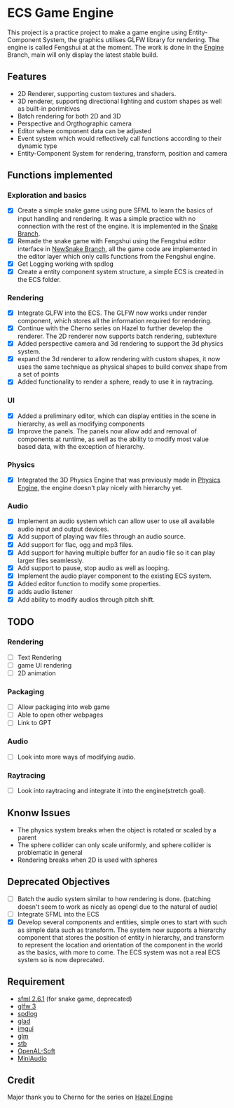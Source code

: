 # ECS Game Engine

This project is a practice project to make a game engine using Entity-Component System, the graphics utilises GLFW library for rendering. The engine is called Fengshui at at the moment. The work is done in the [Engine](https://github.com/Copper76/GameEngine/tree/Engine) Branch, main will only display the latest stable build.

## Features
- 2D Renderer, supporting custom textures and shaders.
- 3D renderer, supporting directional lighting and custom shapes as well as built-in porimitives
- Batch rendering for both 2D and 3D
- Perspective and Orgthographic camera
- Editor where component data can be adjusted
- Event system which would reflectively call functions according to their dynamic type
- Entity-Component System for rendering, transform, position and camera

## Functions implemented
### Exploration and basics
- [X] Create a simple snake game using pure SFML to learn the basics of input handling and rendering. It was a simple practice with no connection with the rest of the engine. It is implemented in the [Snake Branch](https://github.com/Copper76/GameEngine/tree/Snake).
- [X] Remade the snake game with Fengshui using the Fengshui editor interface in [NewSnake Branch](https://github.com/Copper76/GameEngine/tree/NewSnake), all the game code are implemented in the editor layer which only calls functions from the Fengshui engine.
- [X] Get Logging working with spdlog
- [X] Create a entity component system structure, a simple ECS is created in the ECS folder.
### Rendering
- [X] Integrate GLFW into the ECS. The GLFW now works under render component, which stores all the information required for rendering.
- [X] Continue with the Cherno series on Hazel to further develop the renderer. The 2D renderer now supports batch rendering, subtexture 
- [X] Added perspective camera and 3d rendering to support the 3d physics system.
- [X] expand the 3d renderer to allow rendering with custom shapes, it now uses the same technique as physical shapes to build convex shape from a set of points
- [X] Added functionality to render a sphere, ready to use it in raytracing.
### UI
- [X] Added a preliminary editor, which can display entities in the scene in hierarchy, as well as modifying components
- [X] Improve the panels. The panels now allow add and removal of components at runtime, as well as the ability to modify most value based data, with the exception of hierarchy.
### Physics
- [X] Integrated the 3D Physics Engine that was previously made in [Physics Engine](https://github.com/Copper76/Physics-Engine), the engine doesn't play nicely with hierarchy yet.
### Audio
- [X] Implement an audio system which can allow user to use all available audio input and output devices.
- [X] Add support of playing wav files through an audio source.
- [X] Add support for flac, ogg and mp3 files.
- [X] Add support for having multiple buffer for an audio file so it can play larger files seamlessly.
- [X] Add support to pause, stop audio as well as looping.
- [X] Implement the audio player component to the existing ECS system.
- [X] Added editor function to modify some properties.
- [X] adds audio listener
- [X] Add ability to modify audios through pitch shift.

## TODO
### Rendering
- [ ] Text Rendering
- [ ] game UI rendering
- [ ] 2D animation
### Packaging
- [ ] Allow packaging into web game
- [ ] Able to open other webpages
- [ ] Link to GPT
### Audio
- [ ] Look into more ways of modifying audio.
### Raytracing
- [ ] Look into raytracing and integrate it into the engine(stretch goal).

## Knonw Issues
- The physics system breaks when the object is rotated or scaled by a parent
- The sphere collider can only scale uniformly, and sphere collider is problematic in general
- Rendering breaks when 2D is used with spheres

## Deprecated Objectives
- [ ] Batch the audio system similar to how rendering is done. (batching doesn't seem to work as nicely as opengl due to the natural of audio)
- [ ] Integrate SFML into the ECS
- [X] Develop several components and entities, simple ones to start with such as simple data such as transform. The system now supports a hierarchy component that stores the position of entity in hierarchy, and transform to represent the location and orientation of the component in the world as the basics, with more to come. The ECS system was not a real ECS system so is now deprecated.

## Requirement
- [sfml 2.6.1](https://github.com/SFML/SFML) (for snake game, deprecated)
- [glfw 3](https://glfw.org)
- [spdlog](https://github.com/gabime/spdlog.git)
- [glad](https://glad.dav1d.de/)
- [imgui](https://github.com/ocornut/imgui.git)
- [glm](https://github.com/g-truc/glm.git)
- [stb](https://github.com/nothings/stb)
- [OpenAL-Soft](https://github.com/kcat/openal-soft)
- [MiniAudio](https://github.com/mackron/miniaudio)

## Credit
Major thank you to Cherno for the series on [Hazel Engine](https://github.com/TheCherno/Hazel)
